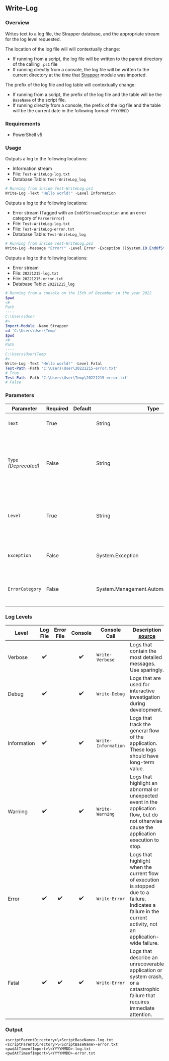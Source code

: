 ## Write-Log
### Overview
Writes text to a log file, the Strapper database, and the appropriate stream for the log level requested.

The location of the log file will will contextually change:

- If running from a script, the log file will be written to the parent directory of the calling `.ps1` file
- If running directly from a console, the log file will be written to the current directory at the time that [Strapper](../README.md) module was imported.

The prefix of the log file and log table will contextually change:

- If running from a script, the prefix of the log file and the table will be the `BaseName` of the script file.
- If running directly from a console, the prefix of the log file and the table will be the current date in the following format: `YYYYMMDD`

### Requirements
- PowerShell v5

### Usage
Outputs a log to the following locations:
- Information stream
- File: `Test-WriteLog-log.txt`
- Database Table: `Test-WriteLog_log`
```powershell
# Running from inside Test-WriteLog.ps1
Write-Log -Text "Hello world!" -Level Information
```

Outputs a log to the following locations:
- Error stream (Tagged with an `EndOfStreamException` and an error category of `ParserError`)
- File: `Test-WriteLog-log.txt`
- File: `Test-WriteLog-error.txt`
- Database Table: `Test-WriteLog_log`
```powershell
# Running from inside Test-WriteLog.ps1
Write-Log -Message "Error!" -Level Error -Exception ([System.IO.EndOfStreamException]::new("Error!")) -ErrorCategory ([System.Management.Automation.ErrorCategory]::ParserError)
```

Outputs a log to the following locations:
- Error stream
- File: `20221215-log.txt`
- File: `20221215-error.txt`
- Database Table: `20221215_log`
```powershell
# Running from a console on the 15th of December in the year 2022
$pwd
<#
Path
----
C:\Users\User
#>
Import-Module -Name Strapper
cd 'C:\Users\User\Temp'
$pwd
<#
Path
----
C:\Users\User\Temp
#>
Write-Log -Text "Hello world!" -Level Fatal
Test-Path -Path 'C:\Users\User\20221215-error.txt'
# True
Test-Path -Path 'C:\Users\User\Temp\20221215-error.txt'
# False
```

### Parameters
| Parameter             | Required | Default | Type                                       | Description                                                                                                                                                 |
| --------------------- | -------- | ------- | ------------------------------------------ | ----------------------------------------------------------------------------------------------------------------------------------------------------------- |
| `Text`                | True     |         | String                                     | The message to pass to the log.                                                                                                                             |
| `Type` *(Deprecated)* | False    |         | String                                     | The type of log to write. This is being kept for backwards compatibility, but should generally not be used.                                                 |
| `Level`               | True     |         | String                                     | The log level assigned to the message. See [Log Levels](#log-levels) for more information.                                                                  |
| `Exception`           | False    |         | System.Exception                           | An [Exception](https://learn.microsoft.com/en-us/dotnet/api/system.exception) object to add to an `Error` or `Fatal` log level type.                        |
| `ErrorCategory`       | False    |         | System.Management.Automation.ErrorCategory | An [ErrorCategory](https://learn.microsoft.com/en-us/dotnet/api/system.management.automation.errorcategory) to add to an `Error` or `Fatal` log level type. |

### Log Levels

| Level       | Log File | Error File | Console | Console Call        | Description [source](https://learn.microsoft.com/en-us/dotnet/api/microsoft.extensions.logging.loglevel)                                                          |
| ----------- | :------: | :--------: | :-----: | ------------------- | ----------------------------------------------------------------------------------------------------------------------------------------------------------------- |
| Verbose     |    ✔️     |            |    ✔️    | `Write-Verbose`     | Logs that contain the most detailed messages. Use sparingly.                                                                                                      |
| Debug       |    ✔️     |            |    ✔️    | `Write-Debug`       | Logs that are used for interactive investigation during development.                                                                                              |
| Information |    ✔️     |            |    ✔️    | `Write-Information` | Logs that track the general flow of the application. These logs should have long-term value.                                                                      |
| Warning     |    ✔️     |            |    ✔️    | `Write-Warning`     | Logs that highlight an abnormal or unexpected event in the application flow, but do not otherwise cause the application execution to stop.                        |
| Error       |    ✔️     |     ✔️      |    ✔️    | `Write-Error`       | Logs that highlight when the current flow of execution is stopped due to a failure. Indicates a failure in the current activity, not an application-wide failure. |
| Fatal       |    ✔️     |     ✔️      |    ✔️    | `Write-Error`       | Logs that describe an unrecoverable application or system crash, or a catastrophic failure that requires immediate attention.                                     |

### Output
```
<scriptParentDirectory>\<ScriptBaseName>-log.txt
<scriptParentDirectory>\<ScriptBaseName>-error.txt
<pwdAtTimeofImport>\<YYYYMMDD>-log.txt
<pwdAtTimeofImport>\<YYYYMMDD>-error.txt
```